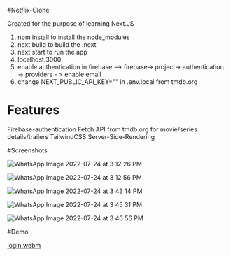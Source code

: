#Netflix-Clone 

Created for the purpose of learning Next.JS 

1) npm install to install the node_modules 
2) next build to build the .next 
3) next start to run the app
3) localhost:3000 
4) enable authentication in firebase --> firebase-> project->  authentication -> providers - > enable email
5) change NEXT_PUBLIC_API_KEY="" in .env.local from tmdb.org




# Features

Firebase-authentication
Fetch API from tmdb.org for movie/series details/trailers
TailwindCSS
Server-Side-Rendering


#Screenshots

![WhatsApp Image 2022-07-24 at 3 12 26 PM](https://user-images.githubusercontent.com/53993039/180642451-bfef73b0-ad41-41fa-9e79-92aad4e3b5d5.jpeg)

![WhatsApp Image 2022-07-24 at 3 12 56 PM](https://user-images.githubusercontent.com/53993039/180642454-ebccadf5-595c-41a5-8879-1c275e7401f9.jpeg)

![WhatsApp Image 2022-07-24 at 3 43 14 PM](https://user-images.githubusercontent.com/53993039/180642457-3f016b54-72e7-4a20-ab24-544842a05ef0.jpeg)

![WhatsApp Image 2022-07-24 at 3 45 31 PM](https://user-images.githubusercontent.com/53993039/180642545-df4a8c2f-0eca-49be-8592-62f0ec724f10.jpeg)

![WhatsApp Image 2022-07-24 at 3 46 56 PM](https://user-images.githubusercontent.com/53993039/180642619-57eca6af-8341-450b-b657-6dca30aae2a6.jpeg)



#Demo

[login.webm](https://user-images.githubusercontent.com/53993039/180642032-da0c082d-92c4-493b-a1c1-f619df73934e.webm)








